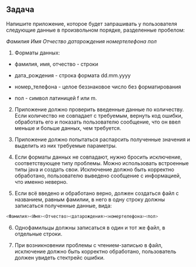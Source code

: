 ## Задача

Напишите приложение, которое будет запрашивать у пользователя следующие данные в произвольном порядке, разделенные пробелом:

_Фамилия Имя Отчество датарождения номертелефона пол_

1. Форматы данных:

- фамилия, имя, отчество - строки

- дата_рождения - строка формата dd.mm.yyyy

- номер_телефона - целое беззнаковое число без форматирования

- пол - символ латиницей f или m.

2. Приложение должно проверить введенные данные по количеству. Если количество не совпадает с требуемым, вернуть код ошибки, обработать его и показать пользователю сообщение, что он ввел меньше и больше данных, чем требуется.

3. Приложение должно попытаться распарсить полученные значения и выделить из них требуемые параметры. 

4. Если форматы данных не совпадают, нужно бросить исключение, соответствующее типу проблемы. Можно использовать встроенные типы java и создать свои. Исключение должно быть корректно обработано, пользователю выведено сообщение с информацией, что именно неверно.

5. Если всё введено и обработано верно, должен создаться файл с названием, равным фамилии, в него в одну строку должны записаться полученные данные, вида: 
```sh
<Фамилия><Имя><Отчество><датарождения><номертелефона><пол>
```
6. Однофамильцы должны записаться в один и тот же файл, в отдельные строки.

7. При возникновении проблемы с чтением-записью в файл, исключение должно быть корректно обработано, пользователь должен увидеть стектрейс ошибки.